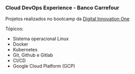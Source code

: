 ### Cloud DevOps Experience - Banco Carrefour

Projetos realizados no bootcamp da [Digital Innovation One](https://www.dio.me/)

Tópicos:

* Sistema operacional Linux
* Docker
* Kubernetes
* Git, Github e Gitlab
* CI/CD
* Google Cloud Platform (GCP)